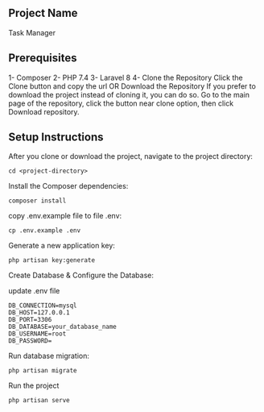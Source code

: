 ## Project Name 
Task Manager

## Prerequisites
   1- Composer
   2- PHP 7.4
   3- Laravel 8
   4- Clone the Repository
    Click the Clone button and copy the url
                    OR
    Download the Repository
    If you prefer to download the project instead of cloning it, you can do so. Go to the main page of the repository, click the button near clone option, then click Download repository.


## Setup Instructions
After you clone or download the project, navigate to the project directory:

    cd <project-directory>

Install the Composer dependencies:

    composer install

copy .env.example file to file .env:

    cp .env.example .env

Generate a new application key:

    php artisan key:generate

Create Database
    &
Configure the Database:

update .env file<br>

    DB_CONNECTION=mysql
    DB_HOST=127.0.0.1
    DB_PORT=3306
    DB_DATABASE=your_database_name
    DB_USERNAME=root
    DB_PASSWORD=

Run database migration:

    php artisan migrate

Run the project

    php artisan serve
